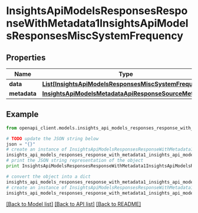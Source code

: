 # InsightsApiModelsResponsesResponseWithMetadata1InsightsApiModelsResponsesMiscSystemFrequency


## Properties
Name | Type | Description | Notes
------------ | ------------- | ------------- | -------------
**data** | [**List[InsightsApiModelsResponsesMiscSystemFrequency]**](InsightsApiModelsResponsesMiscSystemFrequency.md) |  | [optional] 
**metadata** | [**InsightsApiModelsMetadataApiResponseSourceMetadata**](InsightsApiModelsMetadataApiResponseSourceMetadata.md) |  | [optional] 

## Example

```python
from openapi_client.models.insights_api_models_responses_response_with_metadata1_insights_api_models_responses_misc_system_frequency import InsightsApiModelsResponsesResponseWithMetadata1InsightsApiModelsResponsesMiscSystemFrequency

# TODO update the JSON string below
json = "{}"
# create an instance of InsightsApiModelsResponsesResponseWithMetadata1InsightsApiModelsResponsesMiscSystemFrequency from a JSON string
insights_api_models_responses_response_with_metadata1_insights_api_models_responses_misc_system_frequency_instance = InsightsApiModelsResponsesResponseWithMetadata1InsightsApiModelsResponsesMiscSystemFrequency.from_json(json)
# print the JSON string representation of the object
print InsightsApiModelsResponsesResponseWithMetadata1InsightsApiModelsResponsesMiscSystemFrequency.to_json()

# convert the object into a dict
insights_api_models_responses_response_with_metadata1_insights_api_models_responses_misc_system_frequency_dict = insights_api_models_responses_response_with_metadata1_insights_api_models_responses_misc_system_frequency_instance.to_dict()
# create an instance of InsightsApiModelsResponsesResponseWithMetadata1InsightsApiModelsResponsesMiscSystemFrequency from a dict
insights_api_models_responses_response_with_metadata1_insights_api_models_responses_misc_system_frequency_form_dict = insights_api_models_responses_response_with_metadata1_insights_api_models_responses_misc_system_frequency.from_dict(insights_api_models_responses_response_with_metadata1_insights_api_models_responses_misc_system_frequency_dict)
```
[[Back to Model list]](../README.md#documentation-for-models) [[Back to API list]](../README.md#documentation-for-api-endpoints) [[Back to README]](../README.md)


